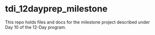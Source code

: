 # tdi_12dayprep_milestone
This repo holds files and docs for the milestone project described under Day 10 of the 12-Day program.
